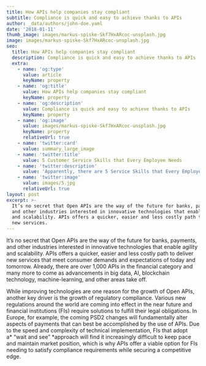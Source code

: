 ```yaml
---
title: How APIs help companies stay compliant
subtitle: Compliance is quick and easy to achieve thanks to APIs
author: _data/authors/john-doe.yaml
date: '2018-01-11'
thumb_image: images/markus-spiske-Skf7HxARcoc-unsplash.jpg
image: images/markus-spiske-Skf7HxARcoc-unsplash.jpg
seo:
  title: How APIs help companies stay compliant
  description: Compliance is quick and easy to achieve thanks to APIs
  extra:
    - name: 'og:type'
      value: article
      keyName: property
    - name: 'og:title'
      value: How APIs help companies stay compliant
      keyName: property
    - name: 'og:description'
      value: Compliance is quick and easy to achieve thanks to APIs
      keyName: property
    - name: 'og:image'
      value: images/markus-spiske-Skf7HxARcoc-unsplash.jpg
      keyName: property
      relativeUrl: true
    - name: 'twitter:card'
      value: summary_large_image
    - name: 'twitter:title'
      value: 5 Customer Service Skills that Every Employee Needs
    - name: 'twitter:description'
      value: 'Apparently, there are 5 Service Skills that Every Employee Needs'
    - name: 'twitter:image'
      value: images/5.jpg
      relativeUrl: true
layout: post
excerpt: >-
  It’s no secret that Open APIs are the way of the future for banks, payments,
  and other industries interested in innovative technologies that enable agility
  and scalability. APIs offers a quicker, easier and less costly path to deliver
  new services.
---
```

It’s no secret that Open APIs are the way of the future for banks, payments, and other industries interested in innovative technologies that enable agility and scalability. APIs offers a quicker, easier and less costly path to deliver new services that meet consumer demands and expectations of today and tomorrow. Already, there are over 1,000 APIs in the financial category and many more to come as advancements in big data, AI, blockchain technology, machine-learning, and other areas take off.

While improving technologies are one reason for the growth of Open APIs, another key driver is the growth of regulatory compliance. Various new regulations around the world are coming into effect in the near future and financial institutions (FIs) require solutions to fulfill their legal obligations. In Europe, for example, the coming PSD2 changes will fundamentally alter aspects of payments that can best be accomplished by the use of APIs. Due to the speed and complexity of technical implementation, FIs that adopt a* “wait and see” *approach will find it increasingly difficult to keep pace and maintain market position, which is why APIs offer a viable option for FIs needing to satisfy compliance requirements while securing a competitive edge.
